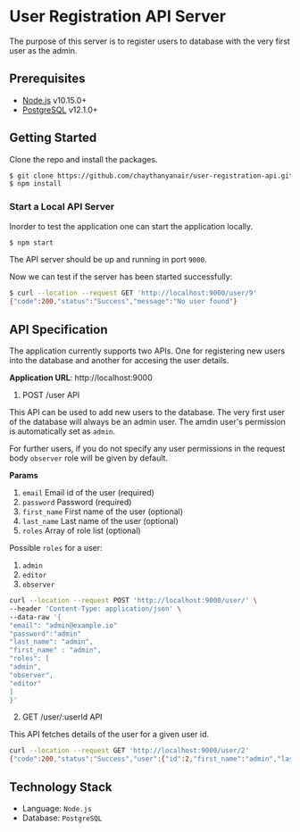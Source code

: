 # User Registration API Server

The purpose of this server is to register users to database with the very first user as the admin.

## Prerequisites

- [Node.js](https://nodejs.org) v10.15.0+
- [PostgreSQL](https://postgresql.org) v12.1.0+

## Getting Started

Clone the repo and install the packages.

``` bash
$ git clone https://github.com/chaythanyanair/user-registration-api.gits
$ npm install
```

### Start a Local API Server

Inorder to test the application one can start the application locally. 

```bash
$ npm start
```
The API server should be up and running in port `9000`.

Now we can test if the server has been started successfully:

```bash
$ curl --location --request GET 'http://localhost:9000/user/9' 
{"code":200,"status":"Success","message":"No user found"}
```

## API Specification

The application currently supports two APIs. One for registering new users into the database and another for accesing the user details.


__Application URL__: http://localhost:9000


1. POST /user API

This API can be used to add new users to the database. The very first user of the database will always be an admin user. The amdin user's permission is automatically set as `admin`.

For further users, if you do not specify any user permissions in the request body `observer` role will be given by default.

__Params__
1. `email` Email id of the user (required)
2. `password` Password (required)
3. `first_name` First name of the user (optional)
4. `last_name` Last name of the user (optional)
5. `roles` Array of role list (optional)

Possible `roles` for a user:
1. `admin`
2. `editor`
3. `observer`


```bash
curl --location --request POST 'http://localhost:9000/user/' \
--header 'Content-Type: application/json' \
--data-raw '{
"email": "admin@example.io"
"password":"admin"
"last_name": "admin",
"first_name" : "admin",
"roles": [
"admin",
"observer",
"editor"
]
}'
```
2. GET /user/:userId API

This API fetches details of the user for a given user id.

```bash
curl --location --request GET 'http://localhost:9000/user/2' 
{"code":200,"status":"Success","user":{"id":2,"first_name":"admin","last_name":"admin","email":"admin@example.io","roles":["observer"]}}
```


## Technology Stack

- Language: `Node.js`
- Database: `PostgreSQL`

